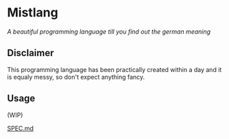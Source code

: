 # Mistlang
*A beautiful programming language till you find out the german meaning*

## Disclaimer
This programming language has been practically created within a day and it is equaly messy, so don't expect anything fancy.

## Usage
(WIP)

[SPEC.md](SPEC.md)
